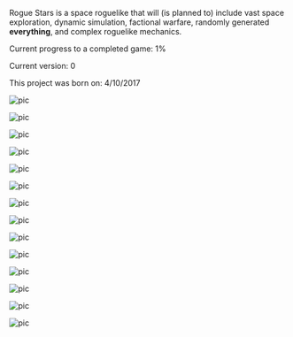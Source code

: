 Rogue Stars is a space roguelike that will (is planned to) include vast space exploration, dynamic simulation, factional warfare,  randomly generated **everything**, and complex roguelike mechanics.

Current progress to a completed game: 1%

Current version: 0

This project was born on: 4/10/2017

![pic](devpics/World.png)

![pic](devpics/WorldBiomes.png)

![pic](devpics/1.PNG)

![pic](devpics/3.PNG)

![pic](devpics/4.PNG)

![pic](devpics/5.PNG)

![pic](devpics/6.PNG)

![pic](devpics/7.PNG)

![pic](devpics/8.PNG)

![pic](devpics/9.PNG)

![pic](devpics/10.PNG)

![pic](devpics/11.PNG)

![pic](devpics/12.PNG)

![pic](devpics/13.PNG)
